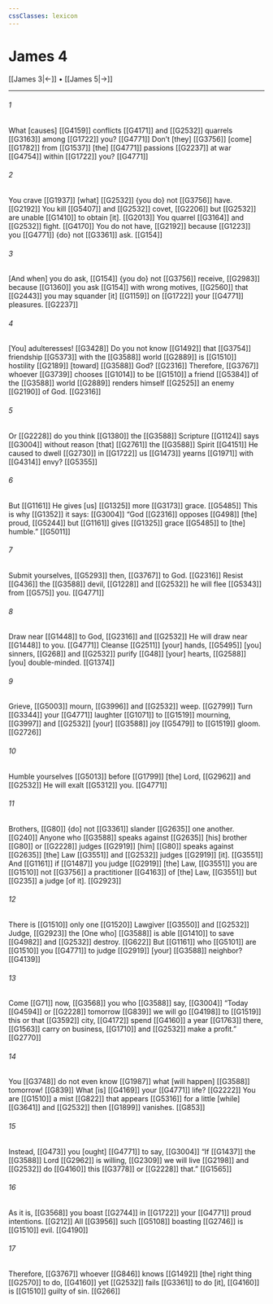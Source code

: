 ```yaml
---
cssClasses: lexicon
---
```


# James 4

[[James 3|←]] • [[James 5|→]]

---

###### 1
What [causes] [[G4159]] conflicts [[G4171]] and [[G2532]] quarrels [[G3163]] among [[G1722]] you? [[G4771]] Don’t [they] [[G3756]] [come] [[G1782]] from [[G1537]] [the] [[G4771]] passions [[G2237]] at war [[G4754]] within [[G1722]] you? [[G4771]]

###### 2
You crave [[G1937]] [what] [[G2532]] {you do} not [[G3756]] have. [[G2192]] You kill [[G5407]] and [[G2532]] covet, [[G2206]] but [[G2532]] are unable [[G1410]] to obtain [it]. [[G2013]] You quarrel [[G3164]] and [[G2532]] fight. [[G4170]] You do not have, [[G2192]] because [[G1223]] you [[G4771]] {do} not [[G3361]] ask. [[G154]]

###### 3
[And when] you do ask, [[G154]] {you do} not [[G3756]] receive, [[G2983]] because [[G1360]] you ask [[G154]] with wrong motives, [[G2560]] that [[G2443]] you may squander [it] [[G1159]] on [[G1722]] your [[G4771]] pleasures. [[G2237]]

###### 4
[You] adulteresses! [[G3428]] Do you not know [[G1492]] that [[G3754]] friendship [[G5373]] with the [[G3588]] world [[G2889]] is [[G1510]] hostility [[G2189]] [toward] [[G3588]] God? [[G2316]] Therefore, [[G3767]] whoever [[G3739]] chooses [[G1014]] to be [[G1510]] a friend [[G5384]] of the [[G3588]] world [[G2889]] renders himself [[G2525]] an enemy [[G2190]] of God. [[G2316]]

###### 5
Or [[G2228]] do you think [[G1380]] the [[G3588]] Scripture [[G1124]] says [[G3004]] without reason [that] [[G2761]] the [[G3588]] Spirit [[G4151]] He caused to dwell [[G2730]] in [[G1722]] us [[G1473]] yearns [[G1971]] with [[G4314]] envy? [[G5355]]

###### 6
But [[G1161]] He gives [us] [[G1325]] more [[G3173]] grace. [[G5485]] This is why [[G1352]] it says: [[G3004]] “God [[G2316]] opposes [[G498]] [the] proud, [[G5244]] but [[G1161]] gives [[G1325]] grace [[G5485]] to [the] humble.” [[G5011]]

###### 7
Submit yourselves, [[G5293]] then, [[G3767]] to God. [[G2316]] Resist [[G436]] the [[G3588]] devil, [[G1228]] and [[G2532]] he will flee [[G5343]] from [[G575]] you. [[G4771]]

###### 8
Draw near [[G1448]] to God, [[G2316]] and [[G2532]] He will draw near [[G1448]] to you. [[G4771]] Cleanse [[G2511]] [your] hands, [[G5495]] [you] sinners, [[G268]] and [[G2532]] purify [[G48]] [your] hearts, [[G2588]] [you] double-minded. [[G1374]]

###### 9
Grieve, [[G5003]] mourn, [[G3996]] and [[G2532]] weep. [[G2799]] Turn [[G3344]] your [[G4771]] laughter [[G1071]] to [[G1519]] mourning, [[G3997]] and [[G2532]] [your] [[G3588]] joy [[G5479]] to [[G1519]] gloom. [[G2726]]

###### 10
Humble yourselves [[G5013]] before [[G1799]] [the] Lord, [[G2962]] and [[G2532]] He will exalt [[G5312]] you. [[G4771]]

###### 11
Brothers, [[G80]] {do] not [[G3361]] slander [[G2635]] one another. [[G240]] Anyone who [[G3588]] speaks against [[G2635]] [his] brother [[G80]] or [[G2228]] judges [[G2919]] [him] [[G80]] speaks against [[G2635]] [the] Law [[G3551]] and [[G2532]] judges [[G2919]] [it]. [[G3551]] And [[G1161]] if [[G1487]] you judge [[G2919]] [the] Law, [[G3551]] you are [[G1510]] not [[G3756]] a practitioner [[G4163]] of [the] Law, [[G3551]] but [[G235]] a judge [of it]. [[G2923]]

###### 12
There is [[G1510]] only one [[G1520]] Lawgiver [[G3550]] and [[G2532]] Judge, [[G2923]] the [One who] [[G3588]] is able [[G1410]] to save [[G4982]] and [[G2532]] destroy. [[G622]] But [[G1161]] who [[G5101]] are [[G1510]] you [[G4771]] to judge [[G2919]] [your] [[G3588]] neighbor? [[G4139]]

###### 13
Come [[G71]] now, [[G3568]] you who [[G3588]] say, [[G3004]] “Today [[G4594]] or [[G2228]] tomorrow [[G839]] we will go [[G4198]] to [[G1519]] this or that [[G3592]] city, [[G4172]] spend [[G4160]] a year [[G1763]] there, [[G1563]] carry on business, [[G1710]] and [[G2532]] make a profit.” [[G2770]]

###### 14
You [[G3748]] do not even know [[G1987]] what [will happen] [[G3588]] tomorrow! [[G839]] What [is] [[G4169]] your [[G4771]] life? [[G2222]] You are [[G1510]] a mist [[G822]] that appears [[G5316]] for a little [while] [[G3641]] and [[G2532]] then [[G1899]] vanishes. [[G853]]

###### 15
Instead, [[G473]] you [ought] [[G4771]] to say, [[G3004]] “If [[G1437]] the [[G3588]] Lord [[G2962]] is willing, [[G2309]] we will live [[G2198]] and [[G2532]] do [[G4160]] this [[G3778]] or [[G2228]] that.” [[G1565]]

###### 16
As it is, [[G3568]] you boast [[G2744]] in [[G1722]] your [[G4771]] proud intentions. [[G212]] All [[G3956]] such [[G5108]] boasting [[G2746]] is [[G1510]] evil. [[G4190]]

###### 17
Therefore, [[G3767]] whoever [[G846]] knows [[G1492]] [the] right thing [[G2570]] to do, [[G4160]] yet [[G2532]] fails [[G3361]] to do [it], [[G4160]] is [[G1510]] guilty of sin. [[G266]]

